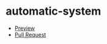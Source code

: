 # automatic-system
- [Preview](https://Suessophie.github.io/automatic-system/)
- [Pull Request](https://github.com/Suessophie/automatic-system/pull/1/files)
